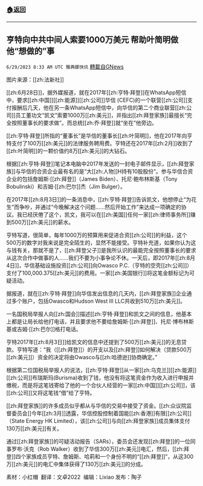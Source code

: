###  [:house:返回](README.md)
---


## 亨特向中共中间人索要1000万美元 帮助叶简明做他“想做的”事
`6/29/2023 8:33 AM UTC 雅典娜快讯` [轉載自GNews](https://gnews.org/articles/1422504)

图片来源：[[zh:法新社]]  

[[zh:6月28日]]，据外媒报道，就在2017年[[zh:亨特·拜登]]在WhatsApp短信中，要求[[zh:中国]][[zh:能源]][[zh:公司]]华信 (CEFC)的一个联营[[zh:公司]]支付报酬后几天，他在另一条WhatsApp短信中，向华信的第二个商业联营[[zh:公司]]员工董功文“凯文”索要1000万[[zh:美元]]，并指出[[zh:拜登家族]]最擅长“完全按照董事长的要求做”。而总统[[zh:乔·拜登]]就“坐在”他旁边。

[[zh:亨特·拜登]]所指的“董事长”是华信的董事长[[zh:叶简明]]，他在2017年向亨特支付了100万[[zh:美元]]的法律服务聘用费。亨特还在2017年[[zh:2月]]收到了[[zh:叶简明]]的一颗价值约8万[[zh:美元]]的大钻石。

根据[[zh:亨特·拜登]]笔记本电脑中2017年发送的一封电子邮件显示，[[zh:拜登家族]]与华信的合资企业最有名的是“大[[zh:人物]]H持有10股股份”。参与华信合资企业的包括詹姆斯·[[zh:拜登]]（James Biden）、托尼·鲍布林斯基（Tony Bobulinski）和吉姆·[[zh:巴尔]]杰（Jim Bulger）。

在2017年[[zh:8月3日]]的一条消息中，[[zh:亨特·拜登]]告诉凯文，他想停止“为花生”而争吵，并通过“今晚解决这个问题……然后开始工作”来达成一项确定的协议。我已经厌倦了这个，凯文，我可以在[[zh:美国]]任何一家[[zh:律师事务所]]赚到500万[[zh:美元]]的薪水。

亨特写道，很简单，每年1000万的预算用来促进合资[[zh:公司]]的利益，这个500万的数字对我来说是完全陌生的，显然不能接受。亨特补充道，如果你认为这与钱有关，那就不是了，[[zh:拜登父子]]是我所认识的最能完全按照董事长的要求从这次合作中做事的人……我们不要为小事争论不休。一天后，即2017年[[zh:8月4日]]，华信基础设施投资[[zh:公司]]向Owasco P.C.（亨特的空壳[[zh:公司]]）支付了100,000.375[[zh:美元]]的费用。一家[[zh:美国银行]]将这笔金额标记为可疑活动。

据报道，就在[[zh:亨特·拜登]]向华信发出信息的几天内，[[zh:拜登家族]]企业通过多个账户，包括Owasco和Hudson West III LLC共收到510万[[zh:美元]]。

一名国税局举报人向[[zh:国会]]描述[[zh:亨特·拜登]]和凯文之间的信息，他基本上都是让局长给他打电话，并且要求他不要给詹姆斯·[[zh:拜登]]、托尼·博布林斯基或吉姆·[[zh:巴尔]]格打电话。

亨特2017年[[zh:8月3日]]给凯文的信息中还提到了500万[[zh:美元]]的无息贷款。亨特写道：“我（[[zh:拜登]]）的开支以及[[zh:拜登]]如何解决（贷款500万[[zh:美元]]）资金的决定将由Owasco与[[zh:哈德逊]]协商确定。”

根据第二位国税局举报人的说法，[[zh:亨特·拜登]]从一家[[zh:乌克兰]][[zh:能源]][[zh:公司]]布瑞斯玛(Burisma)收到了钱，他没有将这笔资金作为收入进行申报并缴税，而是将这笔钱寄给了他的一个合伙人经营的一家[[zh:中国]][[zh:公司]]，该[[zh:公司]]又将这笔钱“借”给了亨特。

[[zh:拜登家族]]的许多成员似乎都从与华信的交易中接受了资金。[[zh:众议院监督委员会]]今年[[zh:3月]]透露，华信控股控制着国能[[zh:香港]]有限[[zh:公司]]（State Energy HK Limited），该[[zh:公司]]与向[[zh:拜登家族]]成员集体支付130万[[zh:美元]]有关。

通过[[zh:拜登家族]]的可疑活动报告（SARs），委员会还发现[[zh:拜登]]的一位同事罗布·沃克（Rob Walker）收到了华信300万[[zh:美元]]电汇，然后，[[zh:拜登]]四个家族成员亨特、詹姆斯、哈莉和一个身份不明的“[[zh:拜登]]”，从这300万[[zh:美元]]的电汇中集体获得了130万[[zh:美元]]的分成。

素材：小红帽   翻译：文卓2022   编辑：Lixiao  发布：陶子



